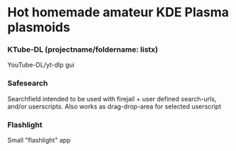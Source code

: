 # Hot homemade amateur KDE Plasma plasmoids

### KTube-DL (projectname/foldername: listx)
YouTube-DL/yt-dlp gui

### Safesearch
Searchfield intended to be used with firejail + user defined search-urls, and/or userscripts.
Also works as drag-drop-area for selected userscript

### Flashlight
Small "flashlight" app
